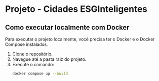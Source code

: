 # Projeto - Cidades ESGInteligentes

## Como executar localmente com Docker
Para executar o projeto localmente, você precisa ter o Docker e o Docker Compose instalados.
1. Clone o repositório.
2. Navegue até a pasta raiz do projeto.
3. Execute o comando:
   ```bash
   docker compose up --build
